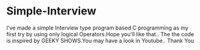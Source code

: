 # Simple-Interview
I've made a simple Interview type program based C programming as my first try by using only logical Operators.Hope you'll like that..  The the code is inspired by GEEKY SHOWS.You may have a look in Youtube..  Thank You
